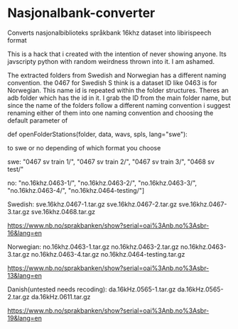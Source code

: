 # Nasjonalbank-converter
Converts nasjonalbiblioteks språkbank 16khz dataset into libirispeech format

This is a hack that i created with the intention of never showing anyone. Its javscripty python with random weirdness thrown into it. I am ashamed.

The extracted folders from Swedish and Norwegian has a different naming convention. the 0467 for Swedish S think is a dataset ID like 0463 is for Norwegian. This name id is repeated within the folder structures. Theres an adb folder which has the id in it. I grab the ID from the main folder name, but since the name of the folders follow a different naming convention i suggest renaming either of them into one naming convention and choosing the default parameter of

def openFolderStations(folder, data, wavs, spls, lang="swe"):

to swe or no depending of which format you choose

swe:
"0467 sv train 1/", "0467 sv train 2/", "0467 sv train 3/", "0468 sv test/"

no:
"no.16khz.0463-1/", "no.16khz.0463-2/", "no.16khz.0463-3/", "no.16khz.0463-4/", "no.16khz.0464-testing/"]

Swedish:
sve.16khz.0467-1.tar.gz
sve.16khz.0467-2.tar.gz
sve.16khz.0467-3.tar.gz
sve.16khz.0468.tar.gz

https://www.nb.no/sprakbanken/show?serial=oai%3Anb.no%3Asbr-16&lang=en

Norwegian:
no.16khz.0463-1.tar.gz
no.16khz.0463-2.tar.gz
no.16khz.0463-3.tar.gz
no.16khz.0463-4.tar.gz
no.16khz.0464-testing.tar.gz

https://www.nb.no/sprakbanken/show?serial=oai%3Anb.no%3Asbr-13&lang=en

Danish(untested needs recoding):
da.16kHz.0565-1.tar.gz
da.16kHz.0565-2.tar.gz
da.16kHz.0611.tar.gz

https://www.nb.no/sprakbanken/show?serial=oai%3Anb.no%3Asbr-19&lang=en
